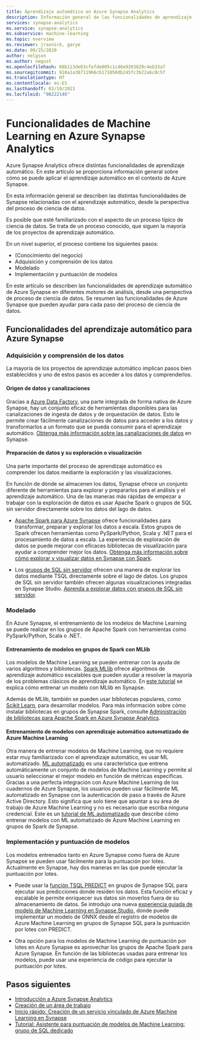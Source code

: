 ```yaml
---
title: Aprendizaje automático en Azure Synapse Analytics
description: Información general de las funcionalidades de aprendizaje automático en Azure Synapse Analytics.
services: synapse-analytics
ms.service: synapse-analytics
ms.subservice: machine-learning
ms.topic: overview
ms.reviewer: jrasnick, garye
ms.date: 09/25/2020
author: nelgson
ms.author: negust
ms.openlocfilehash: 68b113de63cfefde805c1c46e9303829c4eb33a7
ms.sourcegitcommit: 910a1a38711966cb171050db245fc3b22abc8c5f
ms.translationtype: HT
ms.contentlocale: es-ES
ms.lasthandoff: 03/19/2021
ms.locfileid: "98222146"
---
```

# <a name="machine-learning-capabilities-in-azure-synapse-analytics"></a>Funcionalidades de Machine Learning en Azure Synapse Analytics

Azure Synapse Analytics ofrece distintas funcionalidades de aprendizaje automático. En este artículo se proporciona información general sobre cómo se puede aplicar el aprendizaje automático en el contexto de Azure Synapse.

En esta información general se describen las distintas funcionalidades de Synapse relacionadas con el aprendizaje automático, desde la perspectiva del proceso de ciencia de datos.

Es posible que esté familiarizado con el aspecto de un proceso típico de ciencia de datos. Se trata de un proceso conocido, que siguen la mayoría de los proyectos de aprendizaje automático.

En un nivel superior, el proceso contiene los siguientes pasos:
* (Conocimiento del negocio)
* Adquisición y comprensión de los datos
* Modelado
* Implementación y puntuación de modelos

En este artículo se describen las funcionalidades de aprendizaje automático de Azure Synapse en diferentes motores de análisis, desde una perspectiva de proceso de ciencia de datos. Se resumen las funcionalidades de Azure Synapse que pueden ayudar para cada paso del proceso de ciencia de datos.

## <a name="azure-synapse-machine-learning-capabilities"></a>Funcionalidades del aprendizaje automático para Azure Synapse

### <a name="data-acquisition-and-understanding"></a>Adquisición y comprensión de los datos

La mayoría de los proyectos de aprendizaje automático implican pasos bien establecidos y uno de estos pasos es acceder a los datos y comprenderlos.

#### <a name="data-source-and-pipelines"></a>Origen de datos y canalizaciones

Gracias a [Azure Data Factory](../../data-factory/introduction.md), una parte integrada de forma nativa de Azure Synapse, hay un conjunto eficaz de herramientas disponibles para las canalizaciones de ingesta de datos y de orquestación de datos. Esto le permite crear fácilmente canalizaciones de datos para acceder a los datos y transformarlos a un formato que se pueda consumir para el aprendizaje automático. [Obtenga más información sobre las canalizaciones de datos](../../data-factory/concepts-pipelines-activities.md?bc=%2fazure%2fsynapse-analytics%2fbreadcrumb%2ftoc.json&toc=%2fazure%2fsynapse-analytics%2ftoc.json) en Synapse. 

#### <a name="data-preparation-and-explorationvisualization"></a>Preparación de datos y su exploración o visualización

Una parte importante del proceso de aprendizaje automático es comprender los datos mediante la exploración y las visualizaciones.

En función de dónde se almacenen los datos, Synapse ofrece un conjunto diferente de herramientas para explorar y prepararlos para el análisis y el aprendizaje automático. Una de las maneras más rápidas de empezar a trabajar con la exploración de datos es usar Apache Spark o grupos de SQL sin servidor directamente sobre los datos del lago de datos.

* [Apache Spark para Azure Synapse](../spark/apache-spark-overview.md) ofrece funcionalidades para transformar, preparar y explorar los datos a escala. Estos grupos de Spark ofrecen herramientas como PySpark/Python, Scala y .NET para el procesamiento de datos a escala. La experiencia de exploración de datos se puede mejorar con eficaces bibliotecas de visualización para ayudar a comprender mejor los datos. [Obtenga más información sobre cómo explorar y visualizar datos en Synapse con Spark](../get-started-analyze-spark.md).

* Los [grupos de SQL sin servidor](../sql/on-demand-workspace-overview.md) ofrecen una manera de explorar los datos mediante TSQL directamente sobre el lago de datos. Los grupos de SQL sin servidor también ofrecen algunas visualizaciones integradas en Synapse Studio. [Aprenda a explorar datos con grupos de SQL sin servidor](../get-started-analyze-sql-on-demand.md).

### <a name="modeling"></a>Modelado

En Azure Synapse, el entrenamiento de los modelos de Machine Learning se puede realizar en los grupos de Apache Spark con herramientas como PySpark/Python, Scala o .NET.

#### <a name="train-models-on-spark-pools-with-mllib"></a>Entrenamiento de modelos en grupos de Spark con MLlib

Los modelos de Machine Learning se pueden entrenar con la ayuda de varios algoritmos y bibliotecas. [Spark MLlib](http://spark.apache.org/docs/latest/ml-guide.html) ofrece algoritmos de aprendizaje automático escalables que pueden ayudar a resolver la mayoría de los problemas clásicos de aprendizaje automático. En [este tutorial](../spark/apache-spark-machine-learning-mllib-notebook.md) se explica cómo entrenar un modelo con MLlib en Synapse.

Además de MLlib, también se pueden usar bibliotecas populares, como [Scikit Learn](https://scikit-learn.org/stable/), para desarrollar modelos. Para más información sobre cómo instalar bibliotecas en grupos de Synapse Spark, consulte [Administración de bibliotecas para Apache Spark en Azure Synapse Analytics](../spark/apache-spark-azure-portal-add-libraries.md).

#### <a name="train-models-with-azure-machine-learning-automated-ml"></a>Entrenamiento de modelos con aprendizaje automático automatizado de Azure Machine Learning

Otra manera de entrenar modelos de Machine Learning, que no requiere estar muy familiarizado con el aprendizaje automático, es usar ML automatizado. [ML automatizado](../../machine-learning/concept-automated-ml.md) es una característica que entrena automáticamente un conjunto de modelos de Machine Learning y permite al usuario seleccionar el mejor modelo en función de métricas específicas. Gracias a una perfecta integración con Azure Machine Learning de los cuadernos de Azure Synapse, los usuarios pueden usar fácilmente ML automatizado en Synapse con la autenticación de paso a través de Azure Active Directory.  Esto significa que solo tiene que apuntar a su área de trabajo de Azure Machine Learning y no es necesario que escriba ninguna credencial. Este es un [tutorial de ML automatizado](../spark/apache-spark-azure-machine-learning-tutorial.md) que describe cómo entrenar modelos con ML automatizado de Azure Machine Learning en grupos de Spark de Synapse.

### <a name="model-deployment-and-scoring"></a>Implementación y puntuación de modelos

Los modelos entrenados tanto en Azure Synapse como fuera de Azure Synapse se pueden usar fácilmente para la puntuación por lotes. Actualmente en Synapse, hay dos maneras en las que puede ejecutar la puntuación por lotes.

* Puede usar la [función TSQL PREDICT](../sql-data-warehouse/sql-data-warehouse-predict.md) en grupos de Synapse SQL para ejecutar sus predicciones donde residen los datos. Esta función eficaz y escalable le permite enriquecer sus datos sin moverlos fuera de su almacenamiento de datos. Se introdujo una nueva [experiencia guiada de modelo de Machine Learning en Synapse Studio](./tutorial-sql-pool-model-scoring-wizard.md), donde puede implementar un modelo de ONNX desde el registro de modelos de Azure Machine Learning en grupos de Synapse SQL para la puntuación por lotes con PREDICT.

* Otra opción para los modelos de Machine Learning de puntuación por lotes en Azure Synapse es aprovechar los grupos de Apache Spark para Azure Synapse. En función de las bibliotecas usadas para entrenar los modelos, puede usar una experiencia de código para ejecutar la puntuación por lotes.

## <a name="next-steps"></a>Pasos siguientes

* [Introducción a Azure Synapse Analytics](../get-started.md)
* [Creación de un área de trabajo](../get-started-create-workspace.md)
* [Inicio rápido: Creación de un servicio vinculado de Azure Machine Learning en Synapse](quickstart-integrate-azure-machine-learning.md)
* [Tutorial: Asistente para puntuación de modelos de Machine Learning: grupo de SQL dedicado](tutorial-sql-pool-model-scoring-wizard.md)